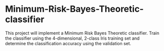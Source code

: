 # Minimum-Risk-Bayes-Theoretic-classifier
This project will implement a Minimum Risk Bayes Theoretic classifier. 
Train the classifier using the 4-dimensional, 2-class Iris training set and determine the classification accuracy using the validation set.
